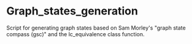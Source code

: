 # Graph_states_generation
Script for generating graph states based on Sam Morley's "graph state compass (gsc)" and the lc_equivalence class function.
